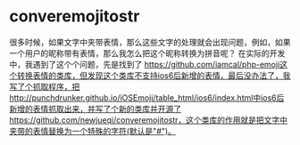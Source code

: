converemojitostr
================

 很多时候，如果文字中夹带表情，那么这些文字的处理就会出现问题，例如，如果一个用户的昵称带有表情，那么我怎么把这个昵称转换为拼音呢？
 在实际的开发中，我遇到了这个个问题，先是找到了 https://github.com/iamcal/php-emoji这个转换表情的类库，但发现这个类库不支持ios6后新增的表情，最后没办法了，我写了个抓取程序，把 http://punchdrunker.github.io/iOSEmoji/table_html/ios6/index.html中ios6后新增的表情抓取出来，并写了个新的类库并开源了 https://github.com/newjueqi/converemojitostr，这个类库的作用就是把文字中夹带的表情替换为一个特殊的字符(默认是"#")。
